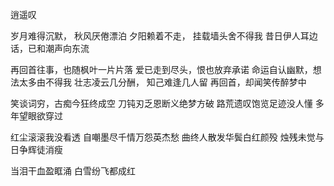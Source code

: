 逍遥叹


岁月难得沉默，  秋风厌倦漂泊
夕阳赖着不走，  挂载墙头舍不得我
昔日伊人耳边话，已和潮声向东流

再回首往事，也随枫叶一片片落
爱已走到尽头，恨也放弃承诺
命运自认幽默，想法太多由不得我
壮志凌云几分酬， 知己难逢几人留
再回首，却闻笑传醉梦中

笑谈词穷，古痴今狂终成空
刀钝刃乏恩断义绝梦方破
路荒遗叹饱览足迹没人懂
多年望眼欲穿过

红尘滚滚我没看透
自嘲墨尽千情万怨英杰愁
曲终人散发华鬓白红颜殁
烛残未觉与日争辉徒消瘦

当泪干血盈眶涌
白雪纷飞都成红


